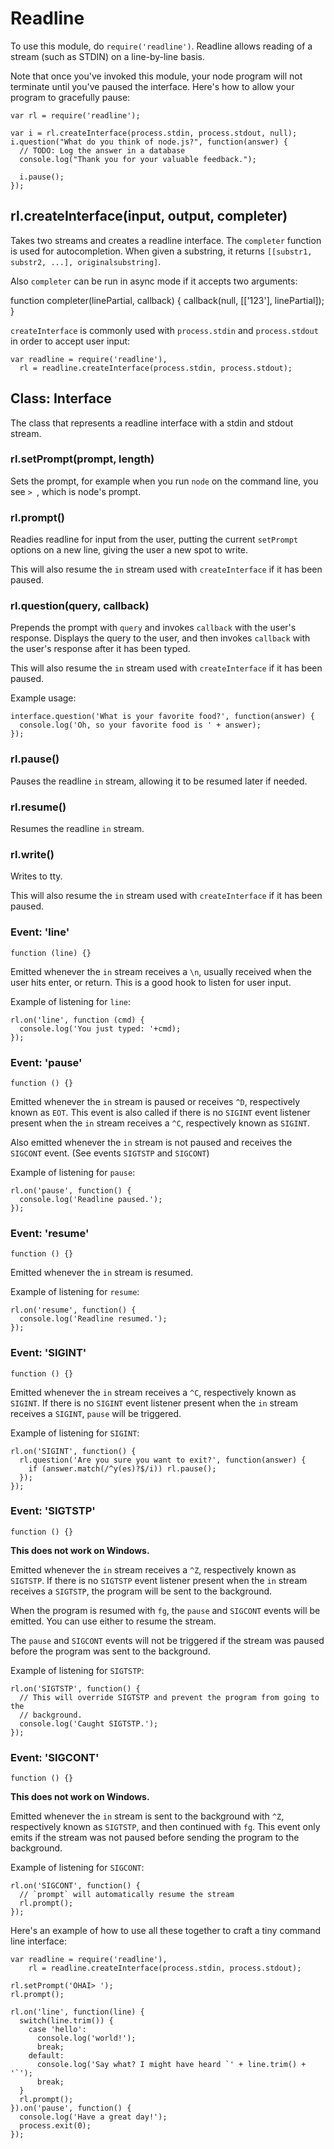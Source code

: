 # Readline

To use this module, do `require('readline')`. Readline allows reading of a
stream (such as STDIN) on a line-by-line basis.

Note that once you've invoked this module, your node program will not
terminate until you've paused the interface. Here's how to allow your
program to gracefully pause:

    var rl = require('readline');

    var i = rl.createInterface(process.stdin, process.stdout, null);
    i.question("What do you think of node.js?", function(answer) {
      // TODO: Log the answer in a database
      console.log("Thank you for your valuable feedback.");

      i.pause();
    });

## rl.createInterface(input, output, completer)

Takes two streams and creates a readline interface. The `completer` function
is used for autocompletion. When given a substring, it returns `[[substr1,
substr2, ...], originalsubstring]`.

Also `completer` can be run in async mode if it accepts two arguments:

  function completer(linePartial, callback) {
    callback(null, [['123'], linePartial]);
  }

`createInterface` is commonly used with `process.stdin` and
`process.stdout` in order to accept user input:

    var readline = require('readline'),
      rl = readline.createInterface(process.stdin, process.stdout);

## Class: Interface

The class that represents a readline interface with a stdin and stdout
stream.

### rl.setPrompt(prompt, length)

Sets the prompt, for example when you run `node` on the command line, you see
`> `, which is node's prompt.

### rl.prompt()

Readies readline for input from the user, putting the current `setPrompt`
options on a new line, giving the user a new spot to write.

This will also resume the `in` stream used with `createInterface` if it has
been paused.

### rl.question(query, callback)

Prepends the prompt with `query` and invokes `callback` with the user's
response. Displays the query to the user, and then invokes `callback` with the
user's response after it has been typed.

This will also resume the `in` stream used with `createInterface` if it has
been paused.

Example usage:

    interface.question('What is your favorite food?', function(answer) {
      console.log('Oh, so your favorite food is ' + answer);
    });

### rl.pause()

Pauses the readline `in` stream, allowing it to be resumed later if needed.

### rl.resume()

Resumes the readline `in` stream.

### rl.write()

Writes to tty.

This will also resume the `in` stream used with `createInterface` if it has
been paused.

### Event: 'line'

`function (line) {}`

Emitted whenever the `in` stream receives a `\n`, usually received when the
user hits enter, or return. This is a good hook to listen for user input.

Example of listening for `line`:

    rl.on('line', function (cmd) {
      console.log('You just typed: '+cmd);
    });

### Event: 'pause'

`function () {}`

Emitted whenever the `in` stream is paused or receives `^D`, respectively known
as `EOT`. This event is also called if there is no `SIGINT` event listener
present when the `in` stream receives a `^C`, respectively known as `SIGINT`.

Also emitted whenever the `in` stream is not paused and receives the `SIGCONT`
event. (See events `SIGTSTP` and `SIGCONT`)

Example of listening for `pause`:

    rl.on('pause', function() {
      console.log('Readline paused.');
    });

### Event: 'resume'

`function () {}`

Emitted whenever the `in` stream is resumed.

Example of listening for `resume`:

    rl.on('resume', function() {
      console.log('Readline resumed.');
    });

### Event: 'SIGINT'

`function () {}`

Emitted whenever the `in` stream receives a `^C`, respectively known as
`SIGINT`. If there is no `SIGINT` event listener present when the `in` stream
receives a `SIGINT`, `pause` will be triggered.

Example of listening for `SIGINT`:

    rl.on('SIGINT', function() {
      rl.question('Are you sure you want to exit?', function(answer) {
        if (answer.match(/^y(es)?$/i)) rl.pause();
      });
    });

### Event: 'SIGTSTP'

`function () {}`

**This does not work on Windows.**

Emitted whenever the `in` stream receives a `^Z`, respectively known as
`SIGTSTP`. If there is no `SIGTSTP` event listener present when the `in` stream
receives a `SIGTSTP`, the program will be sent to the background.

When the program is resumed with `fg`, the `pause` and `SIGCONT` events will be
emitted. You can use either to resume the stream.

The `pause` and `SIGCONT` events will not be triggered if the stream was paused
before the program was sent to the background.

Example of listening for `SIGTSTP`:

    rl.on('SIGTSTP', function() {
      // This will override SIGTSTP and prevent the program from going to the
      // background.
      console.log('Caught SIGTSTP.');
    });

### Event: 'SIGCONT'

`function () {}`

**This does not work on Windows.**

Emitted whenever the `in` stream is sent to the background with `^Z`,
respectively known as `SIGTSTP`, and then continued with `fg`. This event only
emits if the stream was not paused before sending the program to the
background.

Example of listening for `SIGCONT`:

    rl.on('SIGCONT', function() {
      // `prompt` will automatically resume the stream
      rl.prompt();
    });


Here's an example of how to use all these together to craft a tiny command
line interface:

    var readline = require('readline'),
        rl = readline.createInterface(process.stdin, process.stdout);

    rl.setPrompt('OHAI> ');
    rl.prompt();

    rl.on('line', function(line) {
      switch(line.trim()) {
        case 'hello':
          console.log('world!');
          break;
        default:
          console.log('Say what? I might have heard `' + line.trim() + '`');
          break;
      }
      rl.prompt();
    }).on('pause', function() {
      console.log('Have a great day!');
      process.exit(0);
    });

